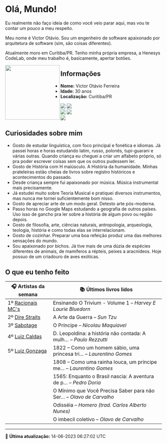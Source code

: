 # Olá, Mundo!

Eu realmente não faço ideia de como você veio parar aqui, mas vou te contar um pouco a meu respeito.

Meu nome é Victor Otávio. Sou um engenheiro de software apaixonado por arquitetura de software (sim, são coisas diferentes).

Atualmente moro em Curitiba/PR. Tenho minha própria empresa, a Henesys CodeLab, onde meu trabalho é, basicamente, apertar botões.

<img align="left" src="https://github.com/vctrtvfrrr/vctrtvfrrr/raw/master/octocat.png" alt="" width="175" />

## Informações

- **Nome:** Victor Otávio Ferreira
- **Idade:** 30 anos
- **Localização:** Curitiba/PR

[![](https://img.shields.io/badge/LinkedIn-victorotavio-blue)](https://www.linkedin.com/in/victorotavio/) [![](https://img.shields.io/badge/Twitter-@vctrtvfrrr-blue)](https://twitter.com/vctrtvfrrr)  
[![](https://img.shields.io/badge/GitHub-vctrtvfrrr-24292e)](https://github.com/vctrtvfrrr) [![](https://img.shields.io/badge/GitLab-vctrtvfrrr-ec5d16)](https://gitlab.com/vctrtvfrrr)  
[![](https://img.shields.io/badge/Email-victor@otavioferreira.com.br-red)](mailto:victor@otavioferreira.com.br)  

## Curiosidades sobre mim

-   Gosto de estudar linguística, com foco principal e fonética e idiomas. Já passei horas e horas estudando latim, russo, polonês, tupi-guarani e várias outras. Quando criança eu cheguei a criar um alfabeto próprio, só pra poder escrever coisas sem que os outros pudessem ler.
-   Gosto de História com H maiúsculo. A História da humanidade. Minhas prateleiras estão cheias de livros sobre registro históricos e acontecimentos do passado.
-   Desde criança sempre fui apaixonado por música. Música instrumental mais precisamente.
-   Já estudei muito sobre Teoria Musical e pratiquei diversos instrumentos, mas nunca me tornei suficientemente bom nisso.
-   Gosto de apreciar arte de um modo geral. Detesto arte pós-moderna.
-   Passo horas no Google Maps estudando a geografia de outros países. Uso isso de gancho pra ler sobre a história de algum povo ou região depois.
-   Gosto de filosofia, arte, ciências naturais, antropologia, arqueologia, teologia, história e como todas elas se interrelacionam.
-   Gosto de cozinhar. Preparar uma boa refeição produz uma das melhores sensações do mundo.
-   Sou apaixonado por bichos. Já tive mais de uma dúzia de espécies diferentes de animais, de mamiferos a répteis, peixes a aracnídeos. Hoje possuo de um criadouro de aves exóticas.


## O que eu tenho feito

|                      🎧 Artistas da semana                      |                      📚 Últimos livros lidos                      |
|-----------------------------------------------------------------|-------------------------------------------------------------------|
| 1º [Racionais MC's](https://www.last.fm/music/Racionais+MC%27s) | Ensinando O Trivium - Volume 1	–	_Harvey E Laurie Bluedorn_         |
| 2º [Dire Straits](https://www.last.fm/music/Dire+Straits)       | A Arte da Guerra	–	_Sun Tzu_                                        |
| 3º [Sabotage](https://www.last.fm/music/Sabotage)               | O Príncipe	–	_Nicolau Maquiavel_                                    |
| 4º [Luiz Caldas](https://www.last.fm/music/Luiz+Caldas)         | D. Leopoldina: a história não contada: A mulh…	–	_Paulo Rezzutti_   |
| 5º [Luiz Gonzaga](https://www.last.fm/music/Luiz+Gonzaga)       | 1822 – Como um homem sábio, uma princesa tri…	–	_Laurentino Gomes_  |
|                                                                 | 1808 – Como uma rainha louca, um príncipe me…	–	_Laurentino Gomes_  |
|                                                                 | 1565: Enquanto o Brasil nascia: A aventura de p…	–	_Pedro Doria_    |
|                                                                 | O Mínimo que Você Precisa Saber para não Ser…	–	_Olavo de Carvalho_ |
|                                                                 | Odisséia	–	_Homero (trad. Carlos Alberto Nunes)_                    |
|                                                                 | O imbecil coletivo	–	_Olavo de Carvalho_                            |


---

🚀 **Última atualização:** 14-06-2023 06:27:02 UTC